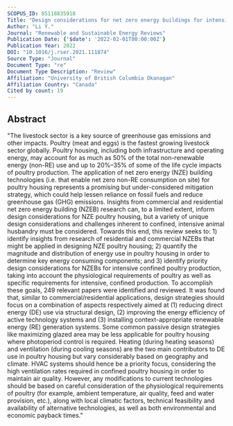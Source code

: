 ```yaml
---
SCOPUS_ID: 85118835918
Title: "Design considerations for net zero energy buildings for intensive, confined poultry production: A review of current insights, knowledge gaps, and future directions"
Author: "Li Y."
Journal: "Renewable and Sustainable Energy Reviews"
Publication Date: {'$date': '2022-02-01T00:00:00Z'}
Publication Year: 2022
DOI: "10.1016/j.rser.2021.111874"
Source Type: "Journal"
Document Type: "re"
Document Type Description: "Review"
Affiliation: "University of British Columbia Okanagan"
Affiliation Country: "Canada"
Cited by count: 19
---
```


## Abstract
"The livestock sector is a key source of greenhouse gas emissions and other impacts. Poultry (meat and eggs) is the fastest growing livestock sector globally. Poultry housing, including both infrastructure and operating energy, may account for as much as 50% of the total non-renewable energy (non-RE) use and up to 20%–35% of some of the life cycle impacts of poultry production. The application of net zero energy (NZE) building technologies (i.e. that enable net zero non-RE consumption on site) for poultry housing represents a promising but under-considered mitigation strategy, which could help lessen reliance on fossil fuels and reduce greenhouse gas (GHG) emissions. Insights from commercial and residential net zero energy building (NZEB) research can, to a limited extent, inform design considerations for NZE poultry housing, but a variety of unique design considerations and challenges inherent to confined, intensive animal husbandry must be considered. Towards this end, this review seeks to: 1) identify insights from research of residential and commercial NZEBs that might be applied in designing NZE poultry housing; 2) quantify the magnitude and distribution of energy use in poultry housing in order to determine key energy consuming components; and 3) identify priority design considerations for NZEBs for intensive confined poultry production, taking into account the physiological requirements of poultry as well as specific requirements for intensive, confined production. To accomplish these goals, 249 relevant papers were identified and reviewed. It was found that, similar to commercial/residential applications, design strategies should focus on a combination of aspects respectively aimed at (1) reducing direct energy (DE) use via structural design, (2) improving the energy efficiency of active technology systems and (3) installing context-appropriate renewable energy (RE) generation systems. Some common passive design strategies like maximizing glazed area may be less applicable for poultry housing where photoperiod control is required. Heating (during heating seasons) and ventilation (during cooling seasons) are the two main contributors to DE use in poultry housing but vary considerably based on geography and climate. HVAC systems should hence be a priority focus, considering the high ventilation rates required in confined poultry housing in order to maintain air quality. However, any modifications to current technologies should be based on careful consideration of the physiological requirements of poultry (for example, ambient temperature, air quality, feed and water provision, etc.), along with local climatic factors, technical feasibility and availability of alternative technologies, as well as both environmental and economic payback times."
